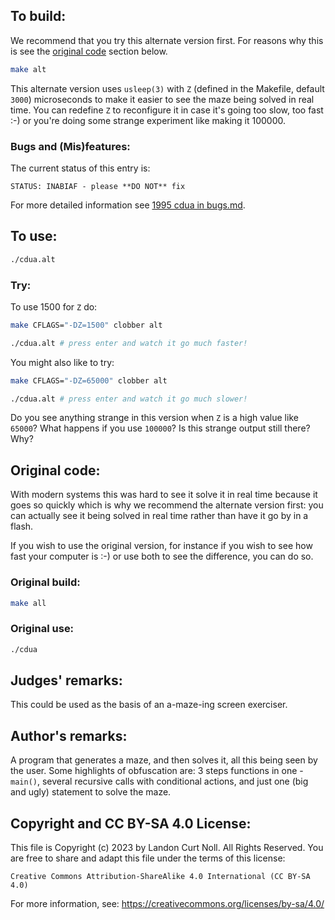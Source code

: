 ## To build:

We recommend that you try this alternate version first. For reasons why this is
see the [original code](#original-code) section below.

```sh
make alt
```

This alternate version uses `usleep(3)` with `Z` (defined in the Makefile,
default `3000`) microseconds to make it easier to see the maze being solved in
real time. You can redefine `Z` to reconfigure it in case it's going too slow,
too fast :-) or you're doing some strange experiment like making it 100000.


### Bugs and (Mis)features:

The current status of this entry is:

```
STATUS: INABIAF - please **DO NOT** fix
```

For more detailed information see [1995 cdua in bugs.md](/bugs.md#1995-cdua).


## To use:

```sh
./cdua.alt
```


### Try:

To use 1500 for `Z` do:

```sh
make CFLAGS="-DZ=1500" clobber alt

./cdua.alt # press enter and watch it go much faster!
```

You might also like to try:

```sh
make CFLAGS="-DZ=65000" clobber alt

./cdua.alt # press enter and watch it go much slower!
```

Do you see anything strange in this version when `Z` is a high value like
`65000`? What happens if you use `100000`? Is this strange output still there?
Why?


## Original code:

With modern systems this was hard to see it solve it in real time because it
goes so quickly which is why we recommend the alternate version first: you can
actually see it being solved in real time rather than have it go by in a flash.

If you wish to use the original version, for instance if you wish to see how
fast your computer is :-) or use both to see the difference, you can do so.


### Original build:

```sh
make all
```


### Original use:

```sh
./cdua
```


## Judges' remarks:

This could be used as the basis of an a-maze-ing screen exerciser.


## Author's remarks:

A program that generates a maze, and then solves it, all this being seen by the
user.  Some highlights of obfuscation are: 3 steps functions in one - `main()`,
several recursive calls with conditional actions, and just one (big and ugly)
statement to solve the maze.


## Copyright and CC BY-SA 4.0 License:

This file is Copyright (c) 2023 by Landon Curt Noll.  All Rights Reserved.
You are free to share and adapt this file under the terms of this license:

    Creative Commons Attribution-ShareAlike 4.0 International (CC BY-SA 4.0)

For more information, see: https://creativecommons.org/licenses/by-sa/4.0/
